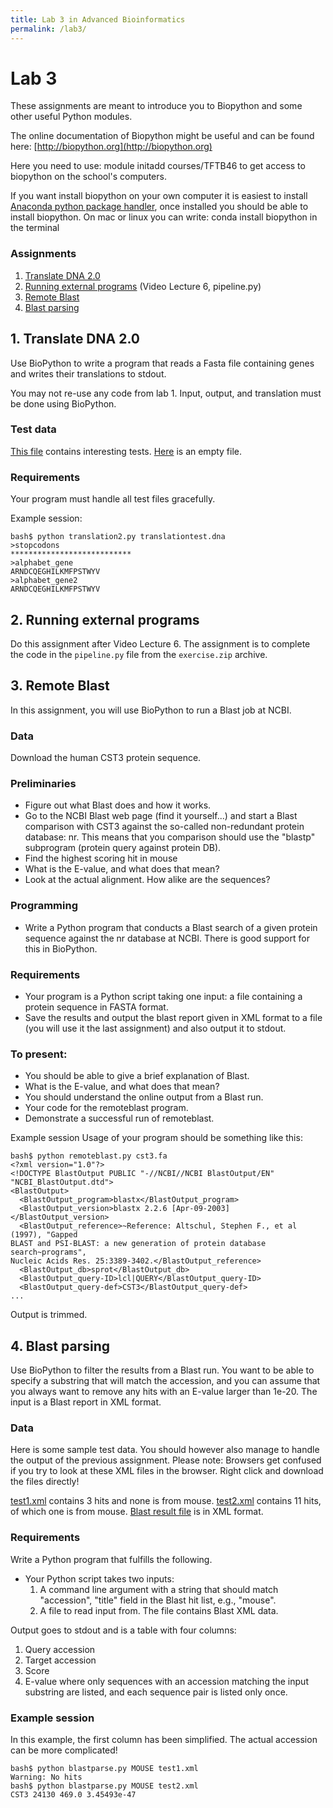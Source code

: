 ```yaml
---
title: Lab 3 in Advanced Bioinformatics
permalink: /lab3/
---
```



# ​​Lab 3

​​​​​These assignments are meant to introduce you to Biopython and some other useful Python modules.

The online documentation of Biopython might be useful and can be found here: [http://biopython.org](http://biopython.org)

Here you need to use: module initadd courses/TFTB46 to get access to biopython on the school's computers.

If you want install biopython on your own computer it is easiest to install [Anaconda python package handler](http://anaconda.com/downloads), 
​once installed you should be able to install biopython. On mac or linux you can write: conda install biopython in the terminal


### ​Assignments
1. [Translate DNA 2.0](#1-translate-dna-20)
2. [Running external programs](#2-running-external-programs) (Video Lecture 6, pipeline.py)​​
3. [Remote Blast](#3-remote-blast)
4. [Blast ​parsing​​](#4-blast-​parsing​​)



## 1. Translate DNA 2.0
Use BioPython to write a program that reads a Fasta file containing genes and writes their translations to stdout.

You may not re-use any code from lab 1. Input, output, and translation must be done using BioPython.

### Test data
[This file](translationtest.dna) contains interesting tests.​
[Here](empty.fa) is an empty​ file.

### Requirements
Your program must handle all test files gracefully.

Example session:
```
bash$ python translation2.py translationtest.dna
>stopcodons
***************************
>alphabet_gene
ARNDCQEGHILKMFPSTWYV
>alphabet_gene2
ARNDCQEGHILKMFPSTWYV​
```


## 2. Running external programs
Do this assignment after Video Lecture 6. The assignment is to complete the code in the `pipeline.py` file from the `exercise.zip` archive. 

## 3. Remote Blast
In this assignment, you will use BioPython to run a Blast job at NCBI.

### Data
Download the human CST3 protein sequence.


### Preliminaries
* Figure out what Blast does and how it works.
* Go to the NCBI Blast web page (find it yourself...) and start a Blast comparison with CST3 against the so-called non-redundant protein database: nr. This means that you comparison should use the "blastp" subprogram (protein query against protein DB).
* Find the highest scoring hit in mouse
* What is the E-value, and what does that mean?
* Look at the actual alignment. How alike are the sequences?


### Programming
* Write a Python program that conducts a Blast search of a given protein sequence against the nr database at NCBI. There is good support for this in BioPython.

### Requirements
* Your program is a Python script taking one input: a file containing a protein sequence in FASTA format.
* Save the results and output the blast report given in XML format to a file (you will use it the last assignment) and also output it to stdout.

### To present:
* You should be able to give a brief explanation of Blast.
* What is the E-value, and what does that mean?
* You should understand the online output from a Blast run.
* Your code for the remoteblast program.
* Demonstrate a successful run of remoteblast.

Example session
Usage of your program should be something like this:

```
bash$ python remoteblast.py cst3.fa
<?xml version="1.0"?>
<!DOCTYPE BlastOutput PUBLIC "-//NCBI//NCBI BlastOutput/EN" "NCBI_BlastOutput.dtd">
<BlastOutput>
  <BlastOutput_program>blastx</BlastOutput_program>
  <BlastOutput_version>blastx 2.2.6 [Apr-09-2003]</BlastOutput_version>
  <BlastOutput_reference>~Reference: Altschul, Stephen F., et al (1997), "Gapped
BLAST and PSI-BLAST: a new generation of protein database search~programs",
Nucleic Acids Res. 25:3389-3402.</BlastOutput_reference>
  <BlastOutput_db>sprot</BlastOutput_db>
  <BlastOutput_query-ID>lcl|QUERY</BlastOutput_query-ID>
  <BlastOutput_query-def>CST3</BlastOutput_query-def>
...
```

Output is trimmed. 

## 4. Blast ​parsing​​

Use BioPython to filter the results from a Blast run. You want to be able to specify a substring that will match the accession, and you can assume that you always want to remove any hits with an E-value larger than 1e-20. The input is a Blast report in XML format.

### Data
Here is some sample test data. You should however also manage to handle the output of the previous assignment.
Please note: Browsers get confused if you try to look at these XML files in the browser. Right click and download the files directly!

[test1.xml](test1.xml) contains 3 hits and none is from mouse.
[test2.xml](test2.xml) contains 11 hits, of which one is from mouse.
[Blast result file](cst_blast.xml) is in XML format.


### Requirements
Write a Python program that fulfills the following.

* Your Python script takes two inputs:
  1. A command line argument with a string that should match "accession", "title" field in the Blast hit list, e.g., "mouse". 
  2. A file to read input from. The file contains Blast XML data.

Output goes to stdout and is a table with four columns:
1. Query accession
2. Target accession
3. Score
4. E-value
where only sequences with an accession matching the input substring are listed, and each sequence pair is listed only once.

### Example session
In this example, the first column has been simplified. The actual accession can be more complicated!
```
bash$ python blastparse.py MOUSE test1.xml
Warning: No hits
bash$ python blastparse.py MOUSE test2.xml
CST3 24130 469.0 3.45493e-47​
```

